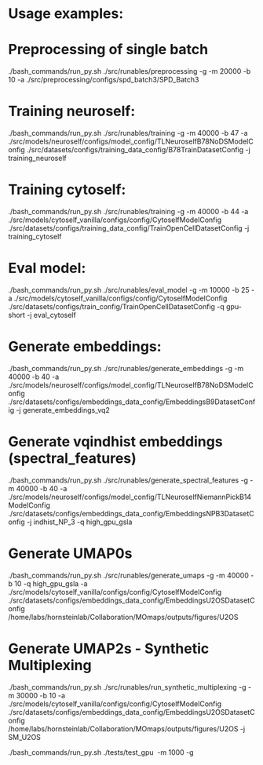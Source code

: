 # Usage examples:

# Preprocessing of single batch
./bash_commands/run_py.sh ./src/runables/preprocessing -g -m 20000 -b 10 -a ./src/preprocessing/configs/spd_batch3/SPD_Batch3  

# Training neuroself:
./bash_commands/run_py.sh ./src/runables/training -g -m 40000 -b 47 -a ./src/models/neuroself/configs/model_config/TLNeuroselfB78NoDSModelConfig ./src/datasets/configs/training_data_config/B78TrainDatasetConfig -j training_neuroself

# Training cytoself:
./bash_commands/run_py.sh ./src/runables/training -g -m 40000 -b 44  -a ./src/models/cytoself_vanilla/configs/config/CytoselfModelConfig ./src/datasets/configs/training_data_config/TrainOpenCellDatasetConfig -j training_cytoself

# Eval model:
./bash_commands/run_py.sh ./src/runables/eval_model -g -m 10000 -b 25 -a ./src/models/cytoself_vanilla/configs/config/CytoselfModelConfig ./src/datasets/configs/train_config/TrainOpenCellDatasetConfig -q gpu-short -j eval_cytoself

# Generate embeddings:
./bash_commands/run_py.sh ./src/runables/generate_embeddings -g -m 40000 -b 40 -a ./src/models/neuroself/configs/model_config/TLNeuroselfB78NoDSModelConfig ./src/datasets/configs/embeddings_data_config/EmbeddingsB9DatasetConfig -j generate_embeddings_vq2

# Generate vqindhist embeddings (spectral_features)
./bash_commands/run_py.sh ./src/runables/generate_spectral_features -g -m 40000 -b 40 -a ./src/models/neuroself/configs/model_config/TLNeuroselfNiemannPickB14ModelConfig ./src/datasets/configs/embeddings_data_config/EmbeddingsNPB3DatasetConfig -j indhist_NP_3 -q high_gpu_gsla

# Generate UMAP0s
./bash_commands/run_py.sh ./src/runables/generate_umaps -g -m 40000 -b 10 -q high_gpu_gsla -a ./src/models/cytoself_vanilla/configs/config/CytoselfModelConfig ./src/datasets/configs/embeddings_data_config/EmbeddingsU2OSDatasetConfig /home/labs/hornsteinlab/Collaboration/MOmaps/outputs/figures/U2OS

# Generate UMAP2s - Synthetic Multiplexing
./bash_commands/run_py.sh ./src/runables/run_synthetic_multiplexing -g -m 30000 -b 10  -a ./src/models/cytoself_vanilla/configs/config/CytoselfModelConfig ./src/datasets/configs/embeddings_data_config/EmbeddingsU2OSDatasetConfig /home/labs/hornsteinlab/Collaboration/MOmaps/outputs/figures/U2OS -j SM_U2OS

./bash_commands/run_py.sh ./tests/test_gpu  -m 1000 -g